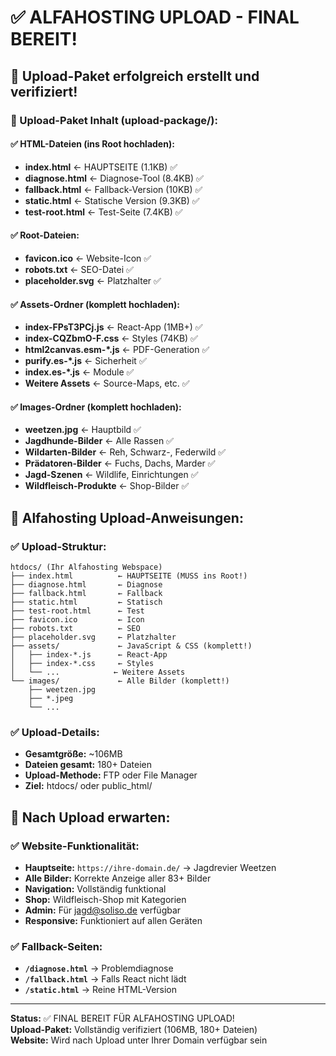 # ✅ ALFAHOSTING UPLOAD - FINAL BEREIT!

## 🎯 Upload-Paket erfolgreich erstellt und verifiziert!

### 📁 Upload-Paket Inhalt (upload-package/):

#### ✅ HTML-Dateien (ins Root hochladen):
- **index.html** ← HAUPTSEITE (1.1KB) ✅
- **diagnose.html** ← Diagnose-Tool (8.4KB) ✅
- **fallback.html** ← Fallback-Version (10KB) ✅
- **static.html** ← Statische Version (9.3KB) ✅
- **test-root.html** ← Test-Seite (7.4KB) ✅

#### ✅ Root-Dateien:
- **favicon.ico** ← Website-Icon ✅
- **robots.txt** ← SEO-Datei ✅
- **placeholder.svg** ← Platzhalter ✅

#### ✅ Assets-Ordner (komplett hochladen):
- **index-FPsT3PCj.js** ← React-App (1MB+) ✅
- **index-CQZbmO-F.css** ← Styles (74KB) ✅
- **html2canvas.esm-*.js** ← PDF-Generation ✅
- **purify.es-*.js** ← Sicherheit ✅
- **index.es-*.js** ← Module ✅
- **Weitere Assets** ← Source-Maps, etc. ✅

#### ✅ Images-Ordner (komplett hochladen):
- **weetzen.jpg** ← Hauptbild ✅
- **Jagdhunde-Bilder** ← Alle Rassen ✅
- **Wildarten-Bilder** ← Reh, Schwarz-, Federwild ✅
- **Prädatoren-Bilder** ← Fuchs, Dachs, Marder ✅
- **Jagd-Szenen** ← Wildlife, Einrichtungen ✅
- **Wildfleisch-Produkte** ← Shop-Bilder ✅

## 🚀 Alfahosting Upload-Anweisungen:

### ✅ Upload-Struktur:
```
htdocs/ (Ihr Alfahosting Webspace)
├── index.html          ← HAUPTSEITE (MUSS ins Root!)
├── diagnose.html       ← Diagnose
├── fallback.html       ← Fallback
├── static.html         ← Statisch
├── test-root.html      ← Test
├── favicon.ico         ← Icon
├── robots.txt          ← SEO
├── placeholder.svg     ← Platzhalter
├── assets/             ← JavaScript & CSS (komplett!)
│   ├── index-*.js      ← React-App
│   ├── index-*.css     ← Styles
│   └── ...            ← Weitere Assets
└── images/             ← Alle Bilder (komplett!)
    ├── weetzen.jpg
    ├── *.jpeg
    └── ...
```

### ✅ Upload-Details:
- **Gesamtgröße:** ~106MB
- **Dateien gesamt:** 180+ Dateien
- **Upload-Methode:** FTP oder File Manager
- **Ziel:** htdocs/ oder public_html/

## 🎯 Nach Upload erwarten:

### ✅ Website-Funktionalität:
- **Hauptseite:** `https://ihre-domain.de/` → Jagdrevier Weetzen
- **Alle Bilder:** Korrekte Anzeige aller 83+ Bilder
- **Navigation:** Vollständig funktional
- **Shop:** Wildfleisch-Shop mit Kategorien
- **Admin:** Für jagd@soliso.de verfügbar
- **Responsive:** Funktioniert auf allen Geräten

### ✅ Fallback-Seiten:
- **`/diagnose.html`** → Problemdiagnose
- **`/fallback.html`** → Falls React nicht lädt
- **`/static.html`** → Reine HTML-Version

---
**Status:** ✅ FINAL BEREIT FÜR ALFAHOSTING UPLOAD!  
**Upload-Paket:** Vollständig verifiziert (106MB, 180+ Dateien)  
**Website:** Wird nach Upload unter Ihrer Domain verfügbar sein